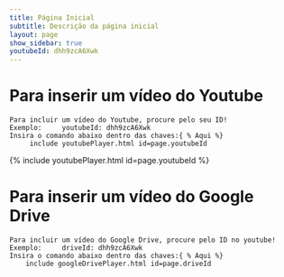 ```yaml
---
title: Página Inicial
subtitle: Descrição da página inicial
layout: page
show_sidebar: true
youtubeId: dhh9zcA6Xwk
---
```


# Para inserir um vídeo do Youtube

```
Para incluir um vídeo do Youtube, procure pelo seu ID!
Exemplo:     youtubeId: dhh9zcA6Xwk
Insira o comando abaixo dentro das chaves:{ % Aqui %}
     include youtubePlayer.html id=page.youtubeId
```

{% include youtubePlayer.html id=page.youtubeId %}


# Para inserir um vídeo do Google Drive

```
Para incluir um vídeo do Google Drive, procure pelo ID no youtube!
Exemplo:     driveId: dhh9zcA6Xwk
Insira o comando abaixo dentro das chaves:{ % Aqui %}
    include googleDrivePlayer.html id=page.driveId
```
